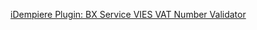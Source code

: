 [iDempiere Plugin: BX Service VIES VAT Number Validator](https://wiki.idempiere.org/en/Plugin:_BX_Service_VIES_VAT_Number_Validator)
